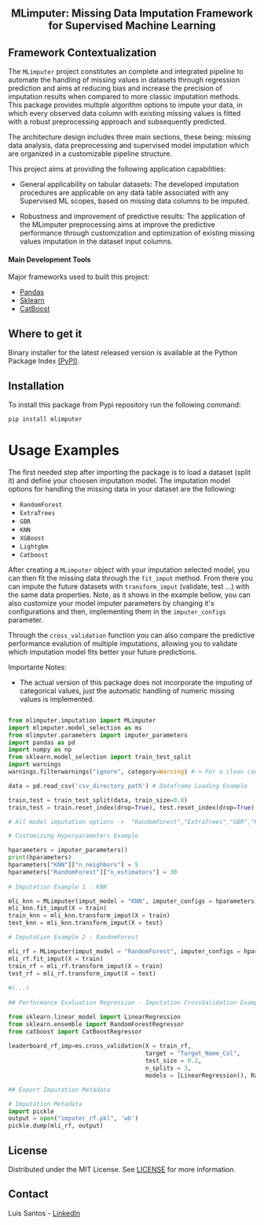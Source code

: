 <br>
<p align="center">
  <h2 align="center"> MLimputer: Missing Data Imputation Framework for Supervised Machine Learning
  <br>
  
## Framework Contextualization <a name = "ta"></a>

The `MLimputer` project constitutes an complete and integrated pipeline to automate the handling of missing values in datasets through regression prediction and aims at reducing bias and increase the precision of imputation results when compared to more classic imputation methods.
This package provides multiple algorithm options to impute your data, in which every observed data column with existing missing values is fitted with a robust preprocessing approach and subsequently predicted.

The architecture design includes three main sections, these being: missing data analysis, data preprocessing and supervised model imputation which are organized in a customizable pipeline structure.

This project aims at providing the following application capabilities:

* General applicability on tabular datasets: The developed imputation procedures are applicable on any data table associated with any Supervised ML scopes, based on missing data columns to be imputed.
    
* Robustness and improvement of predictive results: The application of the MLimputer preprocessing aims at improve the predictive performance through customization and optimization of existing missing values imputation in the dataset input columns. 
   
#### Main Development Tools <a name = "pre1"></a>

Major frameworks used to built this project: 

* [Pandas](https://pandas.pydata.org/)
* [Sklearn](https://scikit-learn.org/stable/)
* [CatBoost](https://catboost.ai/)
    
## Where to get it <a name = "ta"></a>
    
Binary installer for the latest released version is available at the Python Package Index [(PyPI)](https://pypi.org/project/mlimputer/).   

## Installation  

To install this package from Pypi repository run the following command:

```
pip install mlimputer
```

# Usage Examples
    
The first needed step after importing the package is to load a dataset (split it) and define your choosen imputation model.
The imputation model options for handling the missing data in your dataset are the following:
* `RandomForest`
* `ExtraTrees`
* `GBR`
* `KNN`
* `XGBoost`
* `Lightgbm`
* `Catboost`

After creating a `MLimputer` object with your imputation selected model, you can then fit the missing data through the `fit_imput` method. From there you can impute the future datasets with `transform_imput` (validate, test ...) with the same data properties. Note, as it shows in the example bellow, you can also customize your model imputer parameters by changing it's configurations and then, implementing them in the `imputer_configs` parameter.

Through the `cross_validation` function you can also compare the predictive performance evalution of multiple imputations, allowing you to validate which imputation model fits better your future predictions.

Importante Notes:

* The actual version of this package does not incorporate the imputing of categorical values, just the automatic handling of numeric missing values is implemented.

```py

from mlimputer.imputation import MLimputer
import mlimputer.model_selection as ms
from mlimputer.parameters import imputer_parameters
import pandas as pd
import numpy as np
from sklearn.model_selection import train_test_split
import warnings
warnings.filterwarnings("ignore", category=Warning) #-> For a clean console

data = pd.read_csv('csv_directory_path') # Dataframe Loading Example

train,test = train_test_split(data, train_size=0.8)
train,test = train.reset_index(drop=True), test.reset_index(drop=True) # <- Required

# All model imputation options ->  "RandomForest","ExtraTrees","GBR","KNN","XGBoost","Lightgbm","Catboost"

# Customizing Hyperparameters Example

hparameters = imputer_parameters()
print(hparameters)
hparameters["KNN"]["n_neighbors"] = 5
hparameters["RandomForest"]["n_estimators"] = 30
    
# Imputation Example 1 : KNN

mli_knn = MLimputer(imput_model = "KNN", imputer_configs = hparameters)
mli_knn.fit_imput(X = train)
train_knn = mli_knn.transform_imput(X = train)
test_knn = mli_knn.transform_imput(X = test)

# Imputation Example 2 : RandomForest

mli_rf = MLimputer(imput_model = "RandomForest", imputer_configs = hparameters)
mli_rf.fit_imput(X = train)
train_rf = mli_rf.transform_imput(X = train)
test_rf = mli_rf.transform_imput(X = test)
    
#(...)
    
## Performance Evaluation Regression - Imputation CrossValidation Example

from sklearn.linear_model import LinearRegression
from sklearn.ensemble import RandomForestRegressor
from catboost import CatBoostRegressor
        
leaderboard_rf_imp=ms.cross_validation(X = train_rf,
                                       target = "Target_Name_Col", 
                                       test_size = 0.2,
                                       n_splits = 3,
                                       models = [LinearRegression(), RandomForestRegressor(), CatBoostRegressor()])

## Export Imputation Metadata

# Imputation Metadata
import pickle 
output = open("imputer_rf.pkl", 'wb')
pickle.dump(mli_rf, output)

```  
    
## License

Distributed under the MIT License. See [LICENSE](https://github.com/TsLu1s/TSForecasting/blob/main/LICENSE) for more information.

## Contact 
 
Luis Santos - [LinkedIn](https://www.linkedin.com/in/lu%C3%ADsfssantos/)
